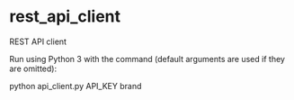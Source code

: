 # rest_api_client

REST API client

Run using Python 3 with the command (default arguments are used if they are omitted):

python api_client.py API_KEY brand

